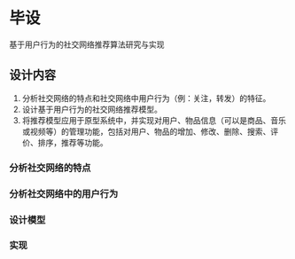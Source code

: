 # 毕设
基于用户行为的社交网络推荐算法研究与实现

## 设计内容
1. 分析社交网络的特点和社交网络中用户行为（例：关注，转发）的特征。 
2. 设计基于用户行为的社交网络推荐模型。
3. 将推荐模型应用于原型系统中，并实现对用户、物品信息（可以是商品、音乐或视频等）的管理功能，包括对用户、物品的增加、修改、删除、搜索、评价、排序，推荐等功能。

### 分析社交网络的特点

### 分析社交网络中的用户行为

### 设计模型

### 实现